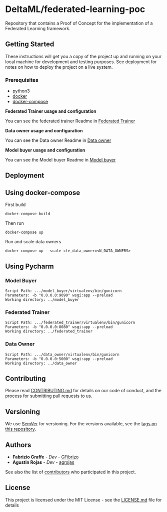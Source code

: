 # DeltaML/federated-learning-poc

Repository that contains a Proof of Concept for the implementation of a Federated Learning framework.


## Getting Started

These instructions will get you a copy of the project up and running on your local machine for development and testing purposes. See deployment for notes on how to deploy the project on a live system.

### Prerequisites


- [python3](https://www.python.org/download/releases/3.0/)
- [docker](https://www.docker.com/)
- [docker-compose](https://docs.docker.com/compose/)


**Federated Trainer usage and configuration**

You can see the federated trainer Readme in [Federated Trainer](https://github.com/DeltaML/federated-learning-poc/blob/master/federated_trainer/README.md)

**Data owner usage and configuration**

You can see the Data owner Readme in [Data owner](https://github.com/DeltaML/federated-learning-poc/blob/master/data_owner/README.md)

**Model buyer usage and configuration**

You can see the Model buyer Readme in [Model buyer](https://github.com/DeltaML/federated-learning-poc/blob/master/model_buyer/README.md)

## Deployment

## Using docker-compose

First build 
```
docker-compose build
```

Then run
```
docker-compose up
```

Run and scale data owners
```
docker-compose up --scale cte_data_owner=<N_DATA_OWNERS>
```

## Using Pycharm

### Model Buyer
	Script Path: .../model_buyer/virtualenv/bin/gunicorn
	Parameters: -b "0.0.0.0:9090" wsgi:app --preload
	Working directory: ../model_buyer


### Federated Trainer
	Script Path: .../federated_trainer/virtualenv/bin/gunicorn
	Parameters: -b "0.0.0.0:8080" wsgi:app --preload
	Working directory: ../federated_trainer


### Data Owner
	Script Path: .../data_owner/virtualenv/bin/gunicorn
	Parameters: -b "0.0.0.0:5000" wsgi:app --preload
	Working directory: ../data_owner


## Contributing

Please read [CONTRIBUTING.md](https://github.com/DeltaML/federated-learning-poc/graphs/contributors) for details on our code of conduct, and the process for submitting pull requests to us.

## Versioning

We use [SemVer](http://semver.org/) for versioning. For the versions available, see the [tags on this repository](https://github.com/DeltaML/federated-learning-poc/tags). 

## Authors

* **Fabrizio Graffe** - *Dev* - [GFibrizo](https://github.com/GFibrizo)
* **Agustin Rojas** - *Dev* - [agrojas](https://github.com/agrojas)

See also the list of [contributors](https://github.com/DeltaML/federated-learning-poc/graphs/contributors) who participated in this project.

## License

This project is licensed under the MIT License - see the [LICENSE.md](LICENSE.md) file for details

